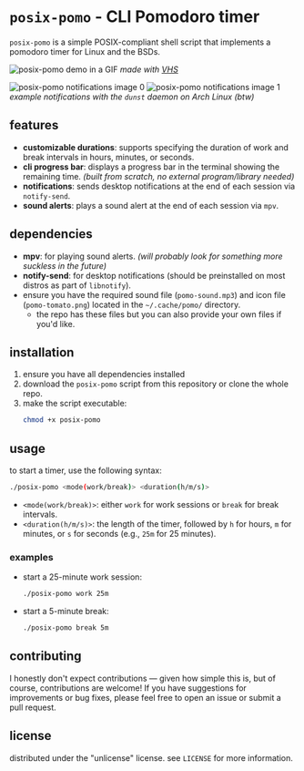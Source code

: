 # `posix-pomo` - CLI Pomodoro timer 

`posix-pomo` is a simple POSIX-compliant shell script that implements a pomodoro timer for Linux and the BSDs.

![posix-pomo demo in a GIF](https://aedrielkylejavier.me/assets/posix-pomo.gif)
*made with [VHS](https://github.com/charmbracelet/vhs)*

![posix-pomo notifications image 0](https://aedrielkylejavier.me/assets/posix-pomo-notifications0.png)
![posix-pomo notifications image 1](https://aedrielkylejavier.me/assets/posix-pomo-notifications1.png)
*example notifications with the `dunst` daemon on Arch Linux (btw)*

## features

- **customizable durations**: supports specifying the duration of work and break intervals in hours, minutes, or seconds.
- **cli progress bar**: displays a progress bar in the terminal showing the remaining time. *(built from scratch, no external program/library needed)*
- **notifications**: sends desktop notifications at the end of each session via `notify-send`.
- **sound alerts**: plays a sound alert at the end of each session via `mpv`.

## dependencies

- **mpv**: for playing sound alerts. *(will probably look for something more suckless in the future)*
- **notify-send**: for desktop notifications (should be preinstalled on most distros as part of `libnotify`).
- ensure you have the required sound file (`pomo-sound.mp3`) and icon file (`pomo-tomato.png`) located in the `~/.cache/pomo/` directory.
    * the repo has these files but you can also provide your own files if you'd like.

## installation

1. ensure you have all dependencies installed
2. download the `posix-pomo` script from this repository or clone the whole repo.
3. make the script executable:
   ```bash
   chmod +x posix-pomo
   ```

## usage

to start a timer, use the following syntax:

```bash
./posix-pomo <mode(work/break)> <duration(h/m/s)>
```

- `<mode(work/break)>`: either `work` for work sessions or `break` for break intervals.
- `<duration(h/m/s)>`: the length of the timer, followed by `h` for hours, `m` for minutes, or `s` for seconds (e.g., `25m` for 25 minutes).

### examples

- start a 25-minute work session:
  ```bash
  ./posix-pomo work 25m
  ```
- start a 5-minute break:
  ```bash
  ./posix-pomo break 5m
  ```

## contributing

I honestly don't expect contributions — given how simple this is, but of course, contributions are welcome! If you have suggestions for improvements or bug fixes, please feel free to open an issue or submit a pull request.

## license

distributed under the "unlicense" license. see `LICENSE` for more information.
